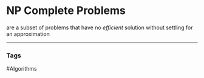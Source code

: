 # NP Complete Problems 
are a subset of problems that have no $efficient$ solution without settling for an approximation 




---
### Tags
#Algorithms 